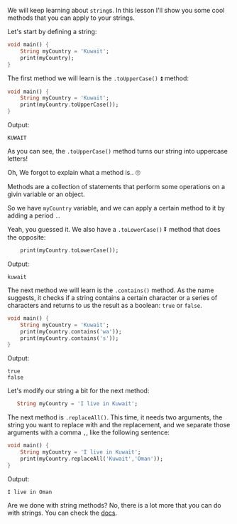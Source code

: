 We will keep learning about `string`s. In this lesson I'll show you some cool methods that you can apply to your strings.

Let's start by defining a string:

```dart
void main() {
    String myCountry = 'Kuwait';
    print(myCountry);
}
```

The first method we will learn is the `.toUpperCase()` ⏫ method:

```dart
void main() {
    String myCountry = 'Kuwait';
    print(myCountry.toUpperCase());
}
```

Output:

```
KUWAIT
```

As you can see, the `.toUpperCase()` method turns our string into uppercase letters!

Oh, We forgot to explain what a method is.. 🙄

Methods are a collection of statements that perform some operations on a givin variable or an object.

So we have `myCountry` variable, and we can apply a certain method to it by adding a period `.`.

Yeah, you guessed it. We also have a `.toLowerCase()` ⏬ method that does the opposite:

```dart
    print(myCountry.toLowerCase());
```

Output:

```
kuwait
```

The next method we will learn is the `.contains()` method. As the name suggests, it checks if a string contains a certain character or a series of characters and returns to us the result as a boolean: `true` or `false`.

```dart
void main() {
    String myCountry = 'Kuwait';
    print(myCountry.contains('wa'));
    print(myCountry.contains('s'));
}
```

Output:

```
true
false
```

Let's modify our string a bit for the next method:

```dart
   String myCountry = 'I live in Kuwait';
```

The next method is `.replaceAll()`. This time, it needs two arguments, the string you want to replace with and the replacement, and we separate those arguments with a comma `,`, like the following sentence:

```dart
void main() {
    String myCountry = 'I live in Kuwait';
    print(myCountry.replaceAll('Kuwait','Oman'));
}
```

Output:

```
I live in Oman
```

Are we done with string methods? No, there is a lot more that you can do with strings. You can check the [docs](https://api.dart.dev/stable/2.16.1/dart-core/String-class.html).

